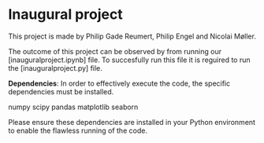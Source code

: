 # Inaugural project

This project is made by Philip Gade Reumert, Philip Engel and Nicolai Møller.

The outcome of this project can be observed by from running our [inauguralproject.ipynb] file. 
To succesfully run this file it is reguired to run the [inauguralproject.py] file.

**Dependencies**: In order to effectively execute the code, the specific dependencies must be installed. 

numpy
scipy
pandas
matplotlib
seaborn

Please ensure these dependencies are installed in your Python environment to enable the flawless running of the code.


